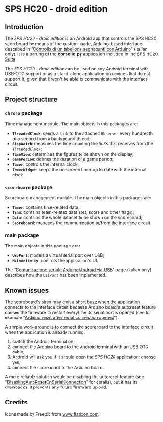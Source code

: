 # SPS HC20 - droid edition

## Introduction

The *SPS HC20 - droid edition* is an Android app that controls the SPS HC20 scoreboard by means of the custom-made, Arduino-based interface described in "[Controllo di un tabellone segnapunti con Arduino](https://gzuliani.github.io/arduino/arduino-scoreboard.html)" (italian only). It is a porting of the **consolle.py** application included in the [SPS HC20 Suite](https://github.com/gzuliani/sps-hc20).

The *SPS HC20 - droid edition* can be used on any Android terminal with USB-OTG
support or as a stand-alone application on devices that do not support it, given that it won't be able to communicate with the interface circuit.

## Project structure

### `chrono` package

Time management module. The main objects in this packages are:

* **`ThreadedClock`**: sends a `tick` to the attached `Observer` every hundredth of a second from a background thread;
* **`StopWatch`**: measures the time counting the *ticks* that receives from the `ThreadedClock`;
* **`TimeView`**: determines the figures to be shown on the display;
* **`GamePeriod`**: defines the duration of a game period;
* **`Timer`**: controls the internal clock;
* **`TimerWidget`**: keeps the on-screen timer up to date with the internal clock.

### `scoreboard` package

Scoreboard management module. The main objects in this packages are:

* **`Timer`**: contains time-related data;
* **`Team`**: contains team-related data (set, score and other flags);
* **`Data`**: contains the whole dataset to be shown on the scoreboard;
* **`Scoreboard`**: manages the communication to/from the interface circuit.

### main package

The main objects in this package are:

* **`UsbPort`**: models a virtual serial port over USB;
* **`MainActivity`**: controls the application's UI.

The "[Comunicazione seriale Arduino/Android via USB](https://gzuliani.github.io/arduino/arduino-android-usb.html)" page (italian only) describes how the `UsbPort` has been implemented.

## Known issues

The scoreboard's siren may emit a short buzz when the application connects to the interface circuit because Arduino board's autoreset feature causes the firmware to restart everytime its serial port is opened (see for example "[Arduino reset after serial connection opened](https://github.com/pyserial/pyserial/issues/156)").

A simple work-around is to connect the scoreboard to the interface circuit when the application is already running:

 1. switch the Android terminal on;
 2. connect the Arduino board to the Android terminal with an USB OTG cable;
 3. Android will ask you if it should open the *SPS HC20* application: choose yes;
 4. connect the scoreboard to the Arduino board.

A more reliable solution would be disabling the autoreset feature (see
"[DisablingAutoResetOnSerialConnection](https://playground.arduino.cc/Main/DisablingAutoResetOnSerialConnection)" for details), but it has its drawbacks: it prevents any future firmware upload.

## Credits

Icons made by Freepik from www.flaticon.com.
